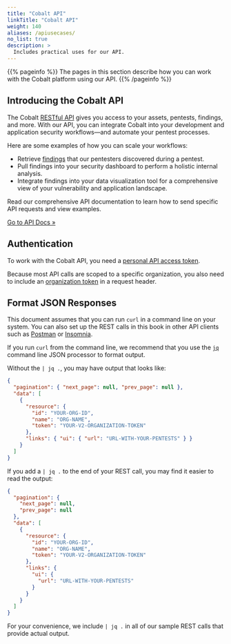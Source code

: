 ```yaml
---
title: "Cobalt API"
linkTitle: "Cobalt API"
weight: 140
aliases: /apiusecases/
no_list: true
description: >
  Includes practical uses for our API.
---
```


{{% pageinfo %}}
The pages in this section describe how you can work with the Cobalt platform using
our API.
{{% /pageinfo %}}

## Introducing the Cobalt API

The Cobalt [RESTful API](/getting-started/glossary/#restful-api) gives you access to your assets, pentests, findings, and more. With our API, you can integrate Cobalt into your development and application security workflows—and automate your pentest processes.

Here are some examples of how you can scale your workflows:

- Retrieve [findings](/cobalt-api/documentation/v2/#findings) that our pentesters discovered during a pentest.
- Pull findings into your security dashboard to perform a holistic internal analysis.
- Integrate findings into your data visualization tool for a comprehensive view of your vulnerability and application landscape.

Read our comprehensive API documentation to learn how to send specific API requests and view examples.

<a href="/cobalt-api/documentation/v2" target="_blank" class="btn btn-outline-primary rounded">Go to API Docs »</a>

## Authentication

To work with the Cobalt API, you need a [personal API access token](/cobalt-api/create-personal-api-token/).

Because most API calls are scoped to a specific organization, you also need to include an [organization token](/cobalt-api/get-organization-token/) in a request header.

## Format JSON Responses

This document assumes that you can run `curl` in a command line on your system.
You can also set up the REST calls in this book in other API clients such as [Postman](https://learning.postman.com/docs/getting-started/introduction/) or [Insomnia](https://docs.insomnia.rest/).

If you run `curl` from the command line, we recommend that you use the
[`jq`](https://stedolan.github.io/jq/) command line JSON processor to format output.

Without the `| jq .`, you may have output that looks like:

```json
{
  "pagination": { "next_page": null, "prev_page": null },
  "data": [
    {
      "resource": {
        "id": "YOUR-ORG-ID",
        "name": "ORG-NAME",
        "token": "YOUR-V2-ORGANIZATION-TOKEN"
      },
      "links": { "ui": { "url": "URL-WITH-YOUR-PENTESTS" } }
    }
  ]
}
```

If you add a `| jq .` to the end of your REST call, you may find it easier to
read the output:

```json
{
  "pagination": {
    "next_page": null,
    "prev_page": null
  },
  "data": [
    {
      "resource": {
        "id": "YOUR-ORG-ID",
        "name": "ORG-NAME",
        "token": "YOUR-V2-ORGANIZATION-TOKEN"
      },
      "links": {
        "ui": {
          "url": "URL-WITH-YOUR-PENTESTS"
        }
      }
    }
  ]
}
```

For your convenience, we include `| jq .` in all of our sample REST calls that
provide actual output.
